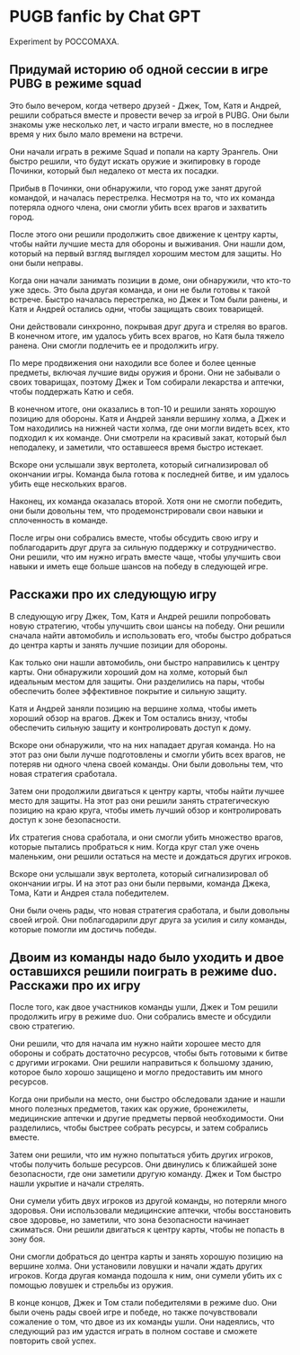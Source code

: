 # PUGB fanfic by Chat GPT

Experiment by POCCOMAXA.

## Придумай историю об одной сессии в игре PUBG в режиме squad

Это было вечером, когда четверо друзей - Джек, Том, Катя и Андрей, решили собраться вместе и провести вечер за игрой в PUBG. Они были знакомы уже несколько лет, и часто играли вместе, но в последнее время у них было мало времени на встречи.

Они начали играть в режиме Squad и попали на карту Эрангель. Они быстро решили, что будут искать оружие и экипировку в городе Починки, который был недалеко от места их посадки.

Прибыв в Починки, они обнаружили, что город уже занят другой командой, и началась перестрелка. Несмотря на то, что их команда потеряла одного члена, они смогли убить всех врагов и захватить город.

После этого они решили продолжить свое движение к центру карты, чтобы найти лучшие места для обороны и выживания. Они нашли дом, который на первый взгляд выглядел хорошим местом для защиты. Но они были неправы.

Когда они начали занимать позиции в доме, они обнаружили, что кто-то уже здесь. Это была другая команда, и они не были готовы к такой встрече. Быстро началась перестрелка, но Джек и Том были ранены, и Катя и Андрей остались одни, чтобы защищать своих товарищей.

Они действовали синхронно, покрывая друг друга и стреляя во врагов. В конечном итоге, им удалось убить всех врагов, но Катя была тяжело ранена. Они смогли подлечить ее и продолжить игру.

По мере продвижения они находили все более и более ценные предметы, включая лучшие виды оружия и брони. Они не забывали о своих товарищах, поэтому Джек и Том собирали лекарства и аптечки, чтобы поддержать Катю и себя.

В конечном итоге, они оказались в топ-10 и решили занять хорошую позицию для обороны. Катя и Андрей заняли вершину холма, а Джек и Том находились на нижней части холма, где они могли видеть всех, кто подходил к их команде. Они смотрели на красивый закат, который был неподалеку, и заметили, что оставшееся время быстро истекает.

Вскоре они услышали звук вертолета, который сигнализировал об окончании игры. Команда была готова к последней битве, и им удалось убить еще нескольких врагов.

Наконец, их команда оказалась второй. Хотя они не смогли победить, они были довольны тем, что продемонстрировали свои навыки и сплоченность в команде.

После игры они собрались вместе, чтобы обсудить свою игру и поблагодарить друг друга за сильную поддержку и сотрудничество. Они решили, что им нужно играть вместе чаще, чтобы улучшить свои навыки и иметь еще больше шансов на победу в следующей игре.

## Расскажи про их следующую игру

В следующую игру Джек, Том, Катя и Андрей решили попробовать новую стратегию, чтобы улучшить свои шансы на победу. Они решили сначала найти автомобиль и использовать его, чтобы быстро добраться до центра карты и занять лучшие позиции для обороны.

Как только они нашли автомобиль, они быстро направились к центру карты. Они обнаружили хороший дом на холме, который был идеальным местом для защиты. Они разделились на пары, чтобы обеспечить более эффективное покрытие и сильную защиту.

Катя и Андрей заняли позицию на вершине холма, чтобы иметь хороший обзор на врагов. Джек и Том остались внизу, чтобы обеспечить сильную защиту и контролировать доступ к дому.

Вскоре они обнаружили, что на них нападает другая команда. Но на этот раз они были лучше подготовлены и смогли убить всех врагов, не потеряв ни одного члена своей команды. Они были довольны тем, что новая стратегия сработала.

Затем они продолжили двигаться к центру карты, чтобы найти лучшее место для защиты. На этот раз они решили занять стратегическую позицию на краю круга, чтобы иметь лучший обзор и контролировать доступ к зоне безопасности.

Их стратегия снова сработала, и они смогли убить множество врагов, которые пытались пробраться к ним. Когда круг стал уже очень маленьким, они решили остаться на месте и дождаться других игроков.

Вскоре они услышали звук вертолета, который сигнализировал об окончании игры. И на этот раз они были первыми, команда Джека, Тома, Кати и Андрея стала победителем.

Они были очень рады, что новая стратегия сработала, и были довольны своей игрой. Они поблагодарили друг друга за усилия и силу команды, которые помогли им достичь победы.

## Двоим из команды надо было уходить и двое оставшихся решили поиграть в режиме duo. Расскажи про их игру

После того, как двое участников команды ушли, Джек и Том решили продолжить игру в режиме duo. Они собрались вместе и обсудили свою стратегию.

Они решили, что для начала им нужно найти хорошее место для обороны и собрать достаточно ресурсов, чтобы быть готовыми к битве с другими игроками. Они решили направиться к большому зданию, которое было хорошо защищено и могло предоставить им много ресурсов.

Когда они прибыли на место, они быстро обследовали здание и нашли много полезных предметов, таких как оружие, бронежилеты, медицинские аптечки и другие предметы первой необходимости. Они разделились, чтобы быстрее собрать ресурсы, и затем собрались вместе.

Затем они решили, что им нужно попытаться убить других игроков, чтобы получить больше ресурсов. Они двинулись к ближайшей зоне безопасности, где они заметили другую команду. Джек и Том быстро нашли укрытие и начали стрелять.

Они сумели убить двух игроков из другой команды, но потеряли много здоровья. Они использовали медицинские аптечки, чтобы восстановить свое здоровье, но заметили, что зона безопасности начинает сжиматься. Они решили двигаться к центру карты, чтобы не попасть в зону боя.

Они смогли добраться до центра карты и занять хорошую позицию на вершине холма. Они установили ловушки и начали ждать других игроков. Когда другая команда подошла к ним, они сумели убить их с помощью ловушек и стрельбы из оружия.

В конце концов, Джек и Том стали победителями в режиме duo. Они были очень рады своей игре и победе, но также почувствовали сожаление о том, что двое из их команды ушли. Они надеялись, что следующий раз им удастся играть в полном составе и сможете повторить свой успех.
